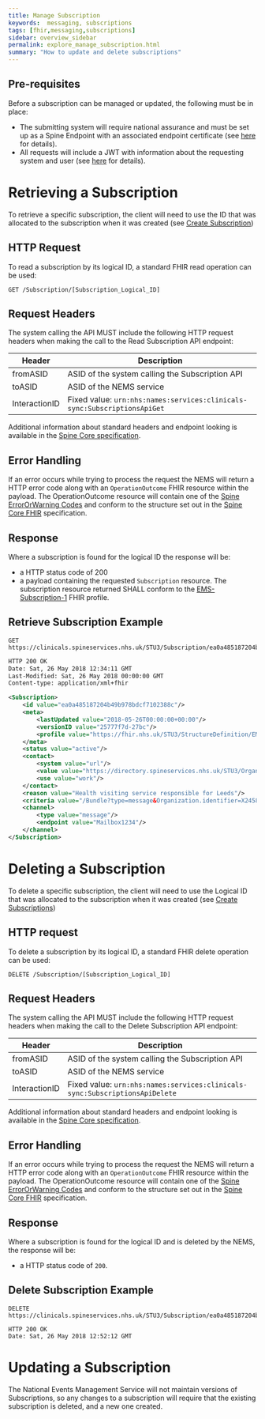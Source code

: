 ```yaml
---
title: Manage Subscription
keywords:  messaging, subscriptions
tags: [fhir,messaging,subscriptions]
sidebar: overview_sidebar
permalink: explore_manage_subscription.html
summary: "How to update and delete subscriptions"
---
```


## Pre-requisites ##

Before a subscription can be managed or updated, the following must be in place:

- The submitting system will require national assurance and must be set up as a Spine Endpoint with an associated endpoint certificate (see [here](https://developer.nhs.uk/apis/spine-core/build_endpoints.html) for details).
- All requests will include a JWT with information about the requesting system and user (see [here](https://developer.nhs.uk/apis/spine-core/security_jwt.html) for details).

# Retrieving a Subscription #

To retrieve a specific subscription, the client will need to use the ID that was allocated to the subscription when it was created (see [Create Subscription](explore_create_subscription.html))

## HTTP Request ##

To read a subscription by its logical ID, a standard FHIR read operation can be used:

```http
GET /Subscription/[Subscription_Logical_ID]
```


## Request Headers ##

The system calling the API MUST include the following HTTP request headers when making the call to the Read Subscription API endpoint:

| Header | Description |
| --- | --- |
| fromASID | ASID of the system calling the Subscription API |
| toASID | ASID of the NEMS service |
| InteractionID | Fixed value: `urn:nhs:names:services:clinicals-sync:SubscriptionsApiGet` |

Additional information about standard headers and endpoint looking is available in the [Spine Core specification](https://developer.nhs.uk/apis/spine-core/build_directory.html).


## Error Handling ##

If an error occurs while trying to process the request the NEMS will return a HTTP error code along with an `OperationOutcome` FHIR resource within the payload. The OperationOutcome resource will contain one of the [Spine ErrorOrWarning Codes](https://fhir.nhs.uk/STU3/ValueSet/Spine-ErrorOrWarningCode-1) and conform to the structure set out in the [Spine Core FHIR](https://developer.nhs.uk/apis/spine-core/resources_error_handling.html) specification.


## Response ##

Where a subscription is found for the logical ID the response will be:
- a HTTP status code of 200
- a payload containing the requested `Subscription` resource. The subscription resource returned SHALL conform to the [EMS-Subscription-1](https://fhir.nhs.uk/STU3/StructureDefinition/EMS-Subscription-1) FHIR profile.


## Retrieve Subscription Example ##

```http
GET https://clinicals.spineservices.nhs.uk/STU3/Subscription/ea0a485187204b49b978bdcf7102388c
```

```xml
HTTP 200 OK
Date: Sat, 26 May 2018 12:34:11 GMT
Last-Modified: Sat, 26 May 2018 00:00:00 GMT
Content-type: application/xml+fhir

<Subscription>
	<id value="ea0a485187204b49b978bdcf7102388c"/>
	<meta>
		<lastUpdated value="2018-05-26T00:00:00+00:00"/>
		<versionID value="25777f7d-27bc"/>
		<profile value="https://fhir.nhs.uk/STU3/StructureDefinition/EMS-Subscription-1"/>
	</meta>
	<status value="active"/>
	<contact>
		<system value="url"/>
		<value value="https://directory.spineservices.nhs.uk/STU3/Organization/RR8"/>
		<use value="work"/>
	</contact>
	<reason value="Health visiting service responsible for Leeds"/>
	<criteria value="/Bundle?type=message&Organization.identifier=X2458&MessageHeader.event=PDS001&MessageHeader.event=PDS002&MessageHeader.event=PDS003&MessageHeader.event=PDS004"/>
	<channel>
		<type value="message"/>
		<endpoint value="Mailbox1234"/>
	</channel>
</Subscription>
```


# Deleting a Subscription #

To delete a specific subscription, the client will need to use the Logical ID that was allocated to the subscription when it was created (see [Create Subscriptions](explore_create_subscription.html))

## HTTP request ##

To delete a subscription by its logical ID, a standard FHIR delete operation can be used:

```http
DELETE /Subscription/[Subscription_Logical_ID]
```

## Request Headers ##

The system calling the API MUST include the following HTTP request headers when making the call to the Delete Subscription API endpoint:

| Header | Description |
| --- | --- |
| fromASID | ASID of the system calling the Subscription API |
| toASID | ASID of the NEMS service |
| InteractionID | Fixed value: `urn:nhs:names:services:clinicals-sync:SubscriptionsApiDelete` |

Additional information about standard headers and endpoint looking is available in the [Spine Core specification](https://developer.nhs.uk/apis/spine-core/build_directory.html).


## Error Handling ##

If an error occurs while trying to process the request the NEMS will return a HTTP error code along with an `OperationOutcome` FHIR resource within the payload. The OperationOutcome resource will contain one of the [Spine ErrorOrWarning Codes](https://fhir.nhs.uk/STU3/ValueSet/Spine-ErrorOrWarningCode-1) and conform to the structure set out in the [Spine Core FHIR](https://developer.nhs.uk/apis/spine-core/resources_error_handling.html) specification.


## Response ##

Where a subscription is found for the logical ID and is deleted by the NEMS, the response will be:
- a HTTP status code of `200`.


## Delete Subscription Example ##

```http
DELETE https://clinicals.spineservices.nhs.uk/STU3/Subscription/ea0a485187204b49b978bdcf7102388c
```

```http
HTTP 200 OK
Date: Sat, 26 May 2018 12:52:12 GMT
```


# Updating a Subscription #

The National Events Management Service will not maintain versions of Subscriptions, so any changes to a subscription will require that the existing subscription is deleted, and a new one created.


